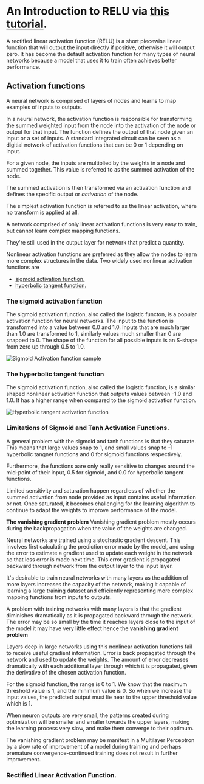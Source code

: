 # An Introduction to RELU via [this tutorial](https://machinelearningmastery.com/rectified-linear-activation-function-for-deep-learning-neural-networks/).

A rectified linear activation function (RELU) is a short piecewise linear function that will output the input directly if positive, otherwise it will output zero. It has become the default activation function for many types of neural networks because a model that uses it to train often achieves better performance.

## Activation functions 
A neural network is comprised of layers of nodes and learns to map examples of inputs to outputs.

In a neural network, the activation function is responsible for transforming the summed weighted input from the node into the activation of the node or output for that input. The function defines the output of that node given an input or a set of inputs. A standard integrated circuit can be seen as a digitial network of activation functions that can be 0 or 1 depending on input.

For a given node, the inputs are multiplied by the weights in a node and summed together. This value is referred to as the summed activation of the node.

The summed activation is then transformed via an activation function and defines the specific output or _activation_ of the node.

The simplest activation function is referred to as the linear activation, where no transform is applied at all.

A network comprised of only linear activation functions is very easy to train, but cannot learn complex mapping functions.

They're still used in the output layer for network that predict a quantity.

Nonlinear activation functions are preferred as they allow the nodes to learn more complex structures in the data. Two widely used nonlinear activation functions are
- [sigmoid activation function.](#the-sigmoid-activation-function)
- [hyperbolic tangent function.](#the-hyperbolic-tangent-function)

### The sigmoid activation function

The sigmoid activation function, also called the logistic functon, is a popular activation function for neural networks. The input to the function is transformed into a value between 0.0 and 1.0. Inputs that are much larger than 1.0 are transformed to 1, similarly values much smaller than 0 are snapped to 0. The shape of the function for all possible inputs is an S-shape from zero up through 0.5 to 1.0.

![Sigmoid Activation function sample](https://upload.wikimedia.org/wikipedia/commons/8/88/Logistic-curve.svg)
### The hyperbolic tangent function

The sigmoid activation function, also called the logistic function, is a similar shaped nonlinear activation function that outputs values between -1.0 and 1.0. It has a higher range when compared to the sigmoid activation function.

![Hyperbolic tangent activation function](https://i.stack.imgur.com/vxfdW.png)

### Limitations of Sigmoid and Tanh Activation Functions.
A general problem with the sigmoid and tanh functions is that they saturate. This means that large values snap to 1, and small values snap to -1 hyperbolic tangnet functions and 0 for sigmoid functions respectively. 

Furthermore, the functions aare only really sensitive to changes around the mid-point of their input, 0.5 for sigmoid, and 0.0 for hyperbolic tangent functions.

Limited sensitivity and saturation happen regardless of whether the summed activation from node provided as input contains useful information or not. Once saturated, it becomes challenging for the learning algorithm to continue to adapt the weights to improve performance of the model.


**The vanishing gradient problem**
Vanishing gradient problem mostly occurs during the backpropagation when the value of the weights are changed.

Neural networks are trained using a stochastic gradient descent. This involves first calculating the prediction error made by the model, and using the error to estimate a gradient used to update each weight in the network so that less error is made next time. This error gradient is propagated backward through network from the output layer to the input layer.

It's desirable to train neural networks with many layers as the addition of more layers increases the capacity of the network, making it capable of learning a large training dataset and efficiently representing more complex mapping functions from inputs to outputs.

A problem with training networks with many layers is that the gradient diminishes dramatically as it is propagated backward through the network. The error may be so small by the time it reaches layers close to the input of the model it may have very little effect hence the __vanishing gradient problem__

Layers deep in large networks using this nonlinear activation functions fail to receive useful gradient information. Error is back propagated through the network and used to update the weights. The amount of error decreases dramatically with each additional layer through which it is propagated, given the derivative of the chosen activation function.

For the sigmoid function, the range is 0 to 1. We know that the maximum threshold value is 1, and the minimum value is 0. So when we increase the input values, the predicted output must lie near to the upper threshold value which is 1.

When neuron outputs are very small, the patterns created during optimization will be smaller and smaller towards the upper layers, making the learning process very slow, and make them converge to their optimum.

The vanishing gradient problem may be manifest in a Multilayer Perceptron by a slow rate of improvement of a model during training and perhaps premature convergence-continued training does not result in further improvement.

### Rectified Linear Activation Function.
